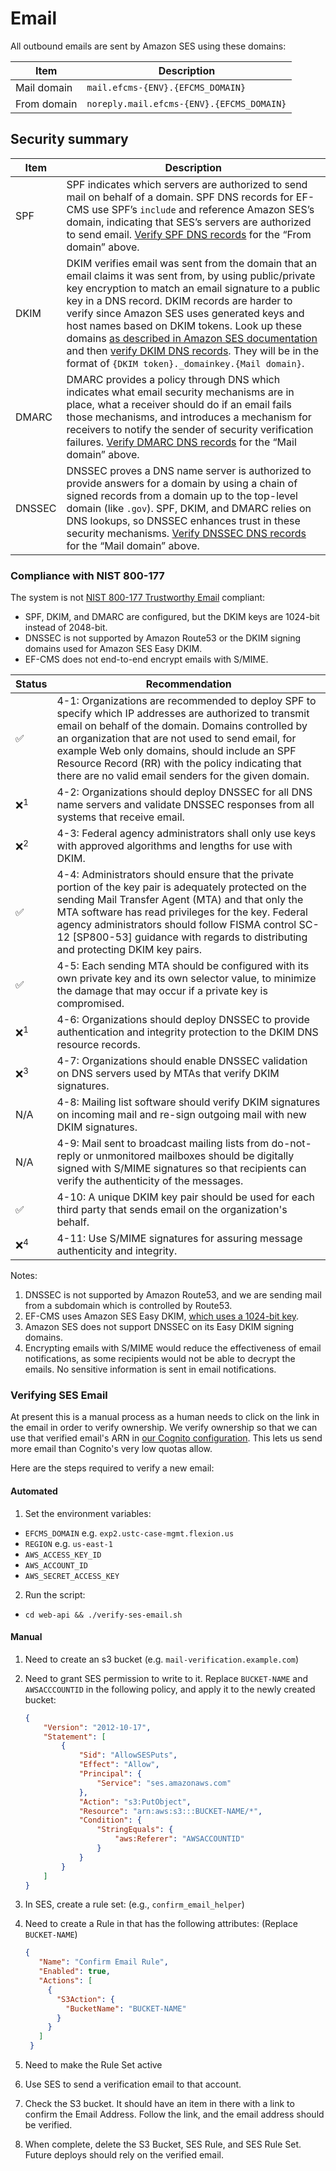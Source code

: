 # Email

All outbound emails are sent by Amazon SES using these domains:

| Item | Description
|------|-------------
| Mail domain | `mail.efcms-{ENV}.{EFCMS_DOMAIN}`
| From domain | `noreply.mail.efcms-{ENV}.{EFCMS_DOMAIN}`

## Security summary

| Item | Description
|------|-------------
| SPF | SPF indicates which servers are authorized to send mail on behalf of a domain. SPF DNS records for EF-CMS use SPF’s `include` and reference Amazon SES’s domain, indicating that SES’s servers are authorized to send email. [Verify SPF DNS records](https://mxtoolbox.com/spf.aspx) for the “From domain” above.
| DKIM | DKIM verifies email was sent from the domain that an email claims it was sent from, by using public/private key encryption to match an email signature to a public key in a DNS record. DKIM records are harder to verify since Amazon SES uses generated keys and host names based on DKIM tokens. Look up these domains [as described in Amazon SES documentation](https://docs.aws.amazon.com/ses/latest/DeveloperGuide/send-email-authentication-dkim-easy-managing.html) and then [verify DKIM DNS records](https://mxtoolbox.com/dkim.aspx). They will be in the format of `{DKIM token}._domainkey.{Mail domain}`.
| DMARC | DMARC provides a policy through DNS which indicates what email security mechanisms are in place, what a receiver should do if an email fails those mechanisms, and introduces a mechanism for receivers to notify the sender of security verification failures. [Verify DMARC DNS records](https://mxtoolbox.com/DMARC.aspx) for the “Mail domain” above.
| DNSSEC | DNSSEC proves a DNS name server is authorized to provide answers for a domain by using a chain of signed records from a domain up to the top-level domain (like `.gov`). SPF, DKIM, and DMARC relies on DNS lookups, so DNSSEC enhances trust in these security mechanisms. [Verify DNSSEC DNS records](https://dnssec-analyzer.verisignlabs.com/) for the “Mail domain” above.

### Compliance with NIST 800-177

The system is not [NIST 800-177 Trustworthy Email](https://doi.org/10.6028/NIST.SP.800-177r1) compliant:

- SPF, DKIM, and DMARC are configured, but the DKIM keys are 1024-bit instead of 2048-bit.
- DNSSEC is not supported by Amazon Route53 or the DKIM signing domains used for Amazon SES Easy DKIM.
- EF-CMS does not end-to-end encrypt emails with S/MIME.

| Status | Recommendation
|--------|----------------
| ✅ | 4-1: Organizations are recommended to deploy SPF to specify which IP addresses are authorized to transmit email on behalf of the domain. Domains controlled by an organization that are not used to send email, for example Web only domains, should include an SPF Resource Record (RR) with the policy indicating that there are no valid email senders for the given domain.
| ❌<sup>1</sup> | 4-2: Organizations should deploy DNSSEC for all DNS name servers and validate DNSSEC responses from all systems that receive email.
| ❌<sup>2</sup> | 4-3: Federal agency administrators shall only use keys with approved algorithms and lengths for use with DKIM.
| ✅ | 4-4: Administrators should ensure that the private portion of the key pair is adequately protected on the sending Mail Transfer Agent (MTA) and that only the MTA software has read privileges for the key. Federal agency administrators should follow FISMA control SC-12 [SP800-53] guidance with regards to distributing and protecting DKIM key pairs.
| ✅ | 4-5: Each sending MTA should be configured with its own private key and its own selector value, to minimize the damage that may occur if a private key is compromised.
| ❌<sup>1</sup> | 4-6: Organizations should deploy DNSSEC to provide authentication and integrity protection to the DKIM DNS resource records.
| ❌<sup>3</sup> | 4-7: Organizations should enable DNSSEC validation on DNS servers used by MTAs that verify DKIM signatures.
| N/A | 4-8: Mailing list software should verify DKIM signatures on incoming mail and re-sign outgoing mail with new DKIM signatures.
| N/A | 4-9: Mail sent to broadcast mailing lists from do-not-reply or unmonitored mailboxes should be digitally signed with S/MIME signatures so that recipients can verify the authenticity of the messages.
| ✅ | 4-10: A unique DKIM key pair should be used for each third party that sends email on the organization's behalf.
| ❌<sup>4</sup> | 4-11: Use S/MIME signatures for assuring message authenticity and integrity.

Notes:

1. DNSSEC is not supported by Amazon Route53, and we are sending mail from a subdomain which is controlled by Route53.
2. EF-CMS uses Amazon SES Easy DKIM, [which uses a 1024-bit key](https://docs.aws.amazon.com/ses/latest/DeveloperGuide/send-email-authentication-dkim-easy.html).
3. Amazon SES does not support DNSSEC on its Easy DKIM signing domains.
4. Encrypting emails with S/MIME would reduce the effectiveness of email notifications, as some recipients would not be able to decrypt the emails. No sensitive information is sent in email notifications.

### Verifying SES Email

At present this is a manual process as a human needs to click on the link in the email in order to verify ownership. We verify ownership so that we can use that verified email's ARN in [our Cognito configuration](../../web-api/terraform/template/cognito.tf). This lets us send more email than Cognito's very low quotas allow. 

Here are the steps required to verify a new email:


#### Automated

1. Set the environment variables:
  - `EFCMS_DOMAIN` e.g. `exp2.ustc-case-mgmt.flexion.us`
  - `REGION` e.g. `us-east-1`
  - `AWS_ACCESS_KEY_ID`
  - `AWS_ACCOUNT_ID`
  - `AWS_SECRET_ACCESS_KEY`
2. Run the script:
  - `cd web-api && ./verify-ses-email.sh`

#### Manual
1. Need to create an s3 bucket (e.g. `mail-verification.example.com`)
2. Need to grant SES permission to write to it. Replace `BUCKET-NAME` and `AWSACCCOUNTID` in the following policy, and apply it to the newly created bucket:

    ```json
    {
        "Version": "2012-10-17",
        "Statement": [
            {
                "Sid": "AllowSESPuts",
                "Effect": "Allow",
                "Principal": {
                    "Service": "ses.amazonaws.com"
                },
                "Action": "s3:PutObject",
                "Resource": "arn:aws:s3:::BUCKET-NAME/*",
                "Condition": {
                    "StringEquals": {
                        "aws:Referer": "AWSACCOUNTID"
                    }
                }
            }
        ]
    }
    ```

3. In SES, create a rule set: (e.g., `confirm_email_helper`)
4. Need to create a Rule in that has the following attributes: (Replace `BUCKET-NAME`)

   ```json
   {
      "Name": "Confirm Email Rule",
      "Enabled": true,
      "Actions": [
        {
          "S3Action": {
            "BucketName": "BUCKET-NAME"
          }
        }
      ]
    }
    ```


5. Need to make the Rule Set active
6. Use SES to send a verification email to that account.
7. Check the S3 bucket. It should have an item in there with a link to confirm the Email Address. Follow the link, and the email address should be verified.
8. When complete, delete the S3 Bucket, SES Rule, and SES Rule Set. Future deploys should rely on the verified email.
